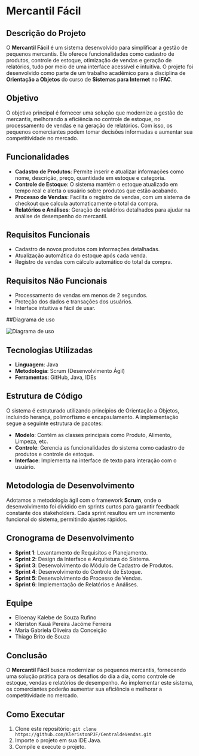 # Mercantil Fácil

## Descrição do Projeto
O **Mercantil Fácil** é um sistema desenvolvido para simplificar a gestão de pequenos mercantis. Ele oferece funcionalidades como cadastro de produtos, controle de estoque, otimização de vendas e geração de relatórios, tudo por meio de uma interface acessível e intuitiva. O projeto foi desenvolvido como parte de um trabalho acadêmico para a disciplina de **Orientação a Objetos** do curso de **Sistemas para Internet** no **IFAC**.

## Objetivo
O objetivo principal é fornecer uma solução que modernize a gestão de mercantis, melhorando a eficiência no controle de estoque, no processamento de vendas e na geração de relatórios. Com isso, os pequenos comerciantes podem tomar decisões informadas e aumentar sua competitividade no mercado.

## Funcionalidades
- **Cadastro de Produtos**: Permite inserir e atualizar informações como nome, descrição, preço, quantidade em estoque e categoria.
- **Controle de Estoque**: O sistema mantém o estoque atualizado em tempo real e alerta o usuário sobre produtos que estão acabando.
- **Processo de Vendas**: Facilita o registro de vendas, com um sistema de checkout que calcula automaticamente o total da compra.
- **Relatórios e Análises**: Geração de relatórios detalhados para ajudar na análise de desempenho do mercantil.

## Requisitos Funcionais
- Cadastro de novos produtos com informações detalhadas.
- Atualização automática do estoque após cada venda.
- Registro de vendas com cálculo automático do total da compra.

## Requisitos Não Funcionais
- Processamento de vendas em menos de 2 segundos.
- Proteção dos dados e transações dos usuários.
- Interface intuitiva e fácil de usar.

##Diagrama de uso

![Diagrama de uso](CentraldeVendas/DiagramadeUso.png)

## Tecnologias Utilizadas
- **Linguagem**: Java
- **Metodologia**: Scrum (Desenvolvimento Ágil)
- **Ferramentas**: GitHub, Java, IDEs

## Estrutura de Código
O sistema é estruturado utilizando princípios de Orientação a Objetos, incluindo herança, polimorfismo e encapsulamento. A implementação segue a seguinte estrutura de pacotes:
- **Modelo**: Contém as classes principais como Produto, Alimento, Limpeza, etc.
- **Controle**: Gerencia as funcionalidades do sistema como cadastro de produtos e controle de estoque.
- **Interface**: Implementa na interface de texto para interação com o usuário.

## Metodologia de Desenvolvimento
Adotamos a metodologia ágil com o framework **Scrum**, onde o desenvolvimento foi dividido em sprints curtos para garantir feedback constante dos stakeholders. Cada sprint resultou em um incremento funcional do sistema, permitindo ajustes rápidos.

## Cronograma de Desenvolvimento
- **Sprint 1**: Levantamento de Requisitos e Planejamento.
- **Sprint 2**: Design da Interface e Arquitetura do Sistema.
- **Sprint 3**: Desenvolvimento do Módulo de Cadastro de Produtos.
- **Sprint 4**: Desenvolvimento do Controle de Estoque.
- **Sprint 5**: Desenvolvimento do Processo de Vendas.
- **Sprint 6**: Implementação de Relatórios e Análises.

## Equipe
- Elioenay Kalebe de Souza Rufino
- Kleriston Kauã Pereira Jacóme Ferreira
- Maria Gabriela Oliveira da Conceição
- Thiago Brito de Souza

## Conclusão
O **Mercantil Fácil** busca modernizar os pequenos mercantis, fornecendo uma solução prática para os desafios do dia a dia, como controle de estoque, vendas e relatórios de desempenho. Ao implementar este sistema, os comerciantes poderão aumentar sua eficiência e melhorar a competitividade no mercado.

## Como Executar
1. Clone este repositório: `git clone https://github.com/KleristonPJF/CentraldeVendas.git`
2. Importe o projeto em sua IDE Java.
3. Compile e execute o projeto.

